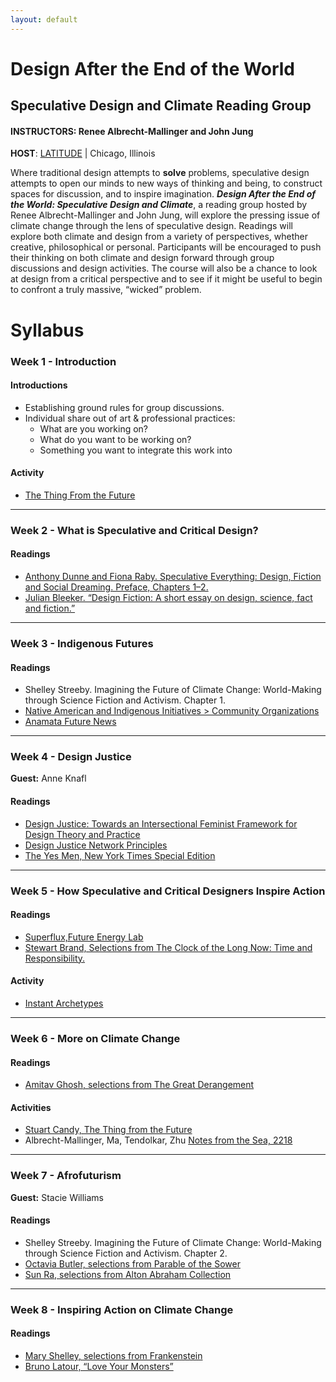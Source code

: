 ```yaml
---
layout: default
---
```


# Design After the End of the World
## Speculative Design and Climate Reading Group

#### INSTRUCTORS: Renee Albrecht-Mallinger and John Jung
<span>**HOST**: [LATITUDE](https://www.latitudechicago.org/) | Chicago, Illinois</span>

Where traditional design attempts to <strong>solve</strong> problems, speculative design attempts to open our minds to new ways of thinking and being, to construct spaces for discussion, and to inspire imagination. <strong><em>Design After the End of the World: Speculative Design and Climate</em></strong>, a reading group hosted by Renee Albrecht-Mallinger and John Jung, will explore the pressing issue of climate change through the lens of speculative design. Readings will explore both climate and design from a variety of perspectives, whether creative, philosophical or personal. Participants will be encouraged to push their thinking on both climate and design forward through group discussions and design activities. The course will also be a chance to look at design from a critical perspective and to see if it might be useful to begin to confront a truly massive, “wicked” problem.

# Syllabus
### Week 1 - Introduction
#### Introductions
- Establishing ground rules for group discussions.
- Individual share out of art & professional practices:
  - What are you working on?
  - What do you want to be working on?
  - Something you want to integrate this work into

#### Activity 
  - [​The Thing From the Future](https://futuresflip.vercel.app/)

<hr/>

### Week 2 - What is Speculative and Critical Design?
#### Readings
- [Anthony Dunne and Fiona Raby.​ Speculative Everything: Design, Fiction and Social Dreaming.​ Preface, Chapters 1–2.](https://readings.design/PDF/speculative-everything.pdf)
- [Julian Bleeker. “Design Fiction: A short essay on design, science, fact and fiction.”](assets/pdf/week_2_bleeker_design_fiction.pdf)

<hr/>

### Week 3 - Indigenous Futures
#### Readings
- Shelley Streeby. ​Imagining the Future of Climate Change: World-Making through Science Fiction and Activism.​ Chapter 1.
- [Native American and Indigenous Initiatives > Community Organizations](https://www.northwestern.edu/native-american-and-indigenous-peoples/get-involved/community/)
- [Anamata Future News](https://www.youtube.com/watch?v=S_35LvIKBp4)

<hr/>

### Week 4 - Design Justice
<strong>Guest:</strong> Anne Knafl
#### Readings
- [Design Justice: Towards an Intersectional Feminist Framework for Design Theory and Practice](https://papers.ssrn.com/sol3/papers.cfm?abstract_id=3189696)
- [Design Justice Network Principles](https://designjustice.org/read-the-principles)
- [The Yes Men, ​New York Times Special Edition](https://theyesmen.org/tags/new-york-times)

<hr/>

### Week 5 - How Speculative and Critical Designers Inspire Action
#### Readings
- [Superflux, ​Future Energy Lab](https://superflux.in/index.php/work/futureenergylab/#)
- [Stewart Brand, Selections from ​The Clock of the Long Now: Time and Responsibility​.](assets/pdf/week_5_brand_the_clock_of_the_long_now.pdf)

#### Activity
- [Instant Archetypes](https://www.kickstarter.com/projects/2093788053/instant-archetypes-a-new-tarot-for-the-new-normal)

<hr/>

### Week 6 - More on Climate Change
#### Readings
- [Amitav Ghosh, selections from ​The Great Derangement](assets/pdf/week_6_ghosh_the_great_derangement.pdf)

#### Activities
- [Stuart Candy, ​The Thing from the Future](http://situationlab.org/futurething-print-and-play-edition/)
- Albrecht-Mallinger, Ma, Tendolkar, Zhu [​Notes from the Sea, 2218](https://www.reneelynn.com/notes-from-the-sea.html)

<hr/>

### Week 7 ​- Afrofuturism
<strong>Guest:</strong> Stacie Williams
#### Readings
- Shelley Streeby. ​Imagining the Future of Climate Change: World-Making through Science Fiction and Activism.​ Chapter 2.
- [Octavia Butler, selections from Parable of the Sower](assets/pdf/week_7_butler_parable_of_the_sower.pdf)
- [Sun Ra, selections from Alton Abraham Collection](https://www.lib.uchicago.edu/e/scrc/findingaids/view.php?eadid=ICU.SPCL.ABRAHAMA)

<hr/>

### Week 8 ​- Inspiring Action on Climate Change
#### Readings
- [Mary Shelley, selections from Frankenstein](assets/pdf/week_8_shelley_frankenstein.pdf)
- [Bruno Latour, ​“Love Your Monsters”](https://thebreakthrough.org/journal/issue-2/love-your-monsters)
 